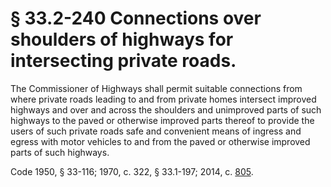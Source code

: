 # § 33.2-240 Connections over shoulders of highways for intersecting private roads.

<p>The Commissioner of Highways shall permit suitable connections from where private roads leading to and from private homes intersect improved highways and over and across the shoulders and unimproved parts of such highways to the paved or otherwise improved parts thereof to provide the users of such private roads safe and convenient means of ingress and egress with motor vehicles to and from the paved or otherwise improved parts of such highways.</p><p>Code 1950, § 33-116; 1970, c. 322, § 33.1-197; 2014, c. <a href='http://lis.virginia.gov/cgi-bin/legp604.exe?141+ful+CHAP0805'>805</a>.</p>